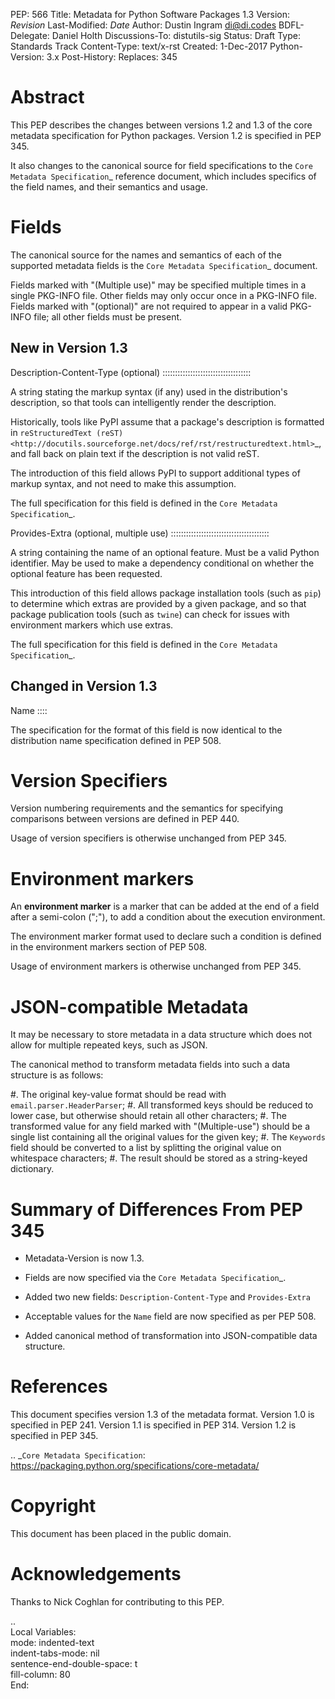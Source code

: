 PEP: 566
Title: Metadata for Python Software Packages 1.3
Version: $Revision$
Last-Modified: $Date$
Author: Dustin Ingram <di@di.codes>
BDFL-Delegate: Daniel Holth
Discussions-To: distutils-sig <distutils-sig at python.org>
Status: Draft
Type: Standards Track
Content-Type: text/x-rst
Created: 1-Dec-2017
Python-Version: 3.x
Post-History:
Replaces: 345


Abstract
========

This PEP describes the changes between versions 1.2 and 1.3 of the core
metadata specification for Python packages. Version 1.2 is specified in PEP
345.

It also changes to the canonical source for field specifications to the `Core
Metadata Specification`_ reference document, which includes specifics of the
field names, and their semantics and usage.

Fields
======

The canonical source for the names and semantics of each of the supported
metadata fields is the `Core Metadata Specification`_ document.

Fields marked with "(Multiple use)" may be specified multiple times in a single
PKG-INFO file.  Other fields may only occur once in a PKG-INFO file.  Fields
marked with "(optional)" are not required to appear in a valid PKG-INFO file;
all other fields must be present.

New in Version 1.3
------------------

Description-Content-Type (optional)
:::::::::::::::::::::::::::::::::::

A string stating the markup syntax (if any) used in the distribution's
description, so that tools can intelligently render the description.

Historically, tools like PyPI assume that a package's description is formatted
in `reStructuredText (reST)
<http://docutils.sourceforge.net/docs/ref/rst/restructuredtext.html>`_, and
fall back on plain text if the description is not valid reST.

The introduction of this field allows PyPI to support additional types of
markup syntax, and not need to make this assumption.

The full specification for this field is defined in the `Core Metadata
Specification`_.


Provides-Extra (optional, multiple use)
:::::::::::::::::::::::::::::::::::::::

A string containing the name of an optional feature. Must be a valid Python
identifier. May be used to make a dependency conditional on whether the
optional feature has been requested.

This introduction of this field allows package installation tools (such as
``pip``) to determine which extras are provided by a given package, and so that
package publication tools (such as ``twine``) can check for issues with
environment markers which use extras.

The full specification for this field is defined in the `Core Metadata
Specification`_.

Changed in Version 1.3
----------------------

Name
::::

The specification for the format of this field is now identical to the
distribution name specification defined in PEP 508.

Version Specifiers
==================

Version numbering requirements and the semantics for specifying comparisons
between versions are defined in PEP 440.

Usage of version specifiers is otherwise unchanged from PEP 345.

Environment markers
===================

An **environment marker** is a marker that can be added at the end of a
field after a semi-colon (";"), to add a condition about the execution
environment.

The environment marker format used to declare such a condition is defined in
the environment markers section of PEP 508.

Usage of environment markers is otherwise unchanged from PEP 345.

JSON-compatible Metadata
========================

It may be necessary to store metadata in a data structure which does not
allow for multiple repeated keys, such as JSON.

The canonical method to transform metadata fields into such a data structure is
as follows:

#. The original key-value format should be read with
   ``email.parser.HeaderParser``;
#. All transformed keys should be reduced to lower case, but otherwise should
   retain all other characters;
#. The transformed value for any field marked with "(Multiple-use") should be a
   single list containing all the original values for the given key;
#. The ``Keywords`` field should be converted to a list by splitting the
   original value on whitespace characters;
#. The result should be stored as a string-keyed dictionary.

Summary of Differences From PEP 345
===================================

* Metadata-Version is now 1.3.

* Fields are now specified via the `Core Metadata Specification`_.

* Added two new fields: ``Description-Content-Type`` and ``Provides-Extra``

* Acceptable values for the ``Name`` field are now specified as per PEP 508.

* Added canonical method of transformation into JSON-compatible data structure.

References
==========

This document specifies version 1.3 of the metadata format.
Version 1.0 is specified in PEP 241.
Version 1.1 is specified in PEP 314.
Version 1.2 is specified in PEP 345.

.. _`Core Metadata Specification`:
   https://packaging.python.org/specifications/core-metadata/

Copyright
=========

This document has been placed in the public domain.

Acknowledgements
================

Thanks to Nick Coghlan for contributing to this PEP.


..  
   Local Variables:  
   mode: indented-text  
   indent-tabs-mode: nil  
   sentence-end-double-space: t  
   fill-column: 80  
   End:  
